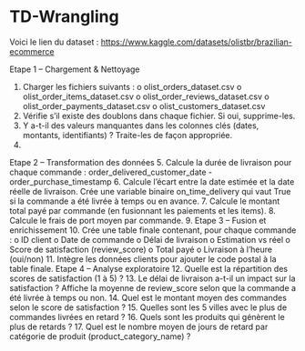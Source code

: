 # TD-Wrangling
Voici le lien du dataset : https://www.kaggle.com/datasets/olistbr/brazilian-ecommerce

Etape 1 – Chargement & Nettoyage
1. Charger les fichiers suivants :
o olist_orders_dataset.csv
o olist_order_items_dataset.csv
o olist_order_reviews_dataset.csv
o olist_order_payments_dataset.csv
o olist_customers_dataset.csv
2. Vérifie s’il existe des doublons dans chaque fichier. Si oui, supprime-les.
3. Y a-t-il des valeurs manquantes dans les colonnes clés (dates, montants, identifiants) ? Traite-les de façon appropriée.
4. 
Etape 2 – Transformation des données
5. Calcule la durée de livraison pour chaque commande : order_delivered_customer_date - order_purchase_timestamp
6. Calcule l’écart entre la date estimée et la date réelle de livraison. Crée une variable binaire on_time_delivery qui vaut True si la commande a été livrée à temps ou en avance.
7. Calcule le montant total payé par commande (en fusionnant les paiements et les items).
8. Calcule le frais de port moyen par commande.
9. 
Etape 3 – Fusion et enrichissement
10. Crée une table finale contenant, pour chaque commande :
o ID client
o Date de commande
o Délai de livraison
o Estimation vs réel
o Score de satisfaction (review_score)
o Total payé
o Livraison à l’heure (oui/non)
11. Intègre les données clients pour ajouter le code postal à la table finale.
Etape 4 – Analyse exploratoire
12. Quelle est la répartition des scores de satisfaction (1 à 5) ?
13. Le délai de livraison a-t-il un impact sur la satisfaction ? Affiche la moyenne de review_score selon que la commande a été livrée à temps ou non.
14. Quel est le montant moyen des commandes selon le score de satisfaction ?
15. Quelles sont les 5 villes avec le plus de commandes livrées en retard ?
16. Quels sont les produits qui génèrent le plus de retards ?
17. Quel est le nombre moyen de jours de retard par catégorie de produit (product_category_name) ?
